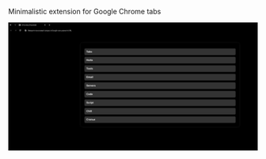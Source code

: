 Minimalistic extension for Google Chrome tabs

![Иллюстрация к проекту](https://github.com/UserQW233/minamal-tabs/blob/main/minmal-tabs.png)
